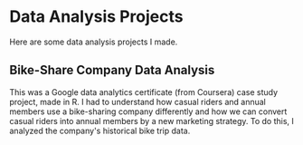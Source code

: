 # Data Analysis Projects
Here are some data analysis projects I made.
  
## Bike-Share Company Data Analysis  

This was a Google data analytics certificate (from Coursera) case study project, made in R. I had to understand how casual riders and annual members use a bike-sharing company differently and how we can convert casual riders into annual members by a new marketing strategy. To do this, I analyzed the company's historical bike trip data.

